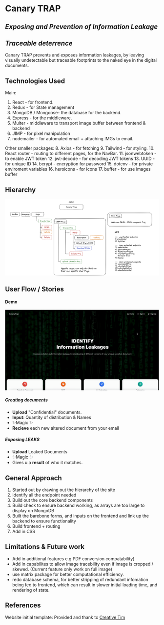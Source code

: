 # Canary TRAP

## _Exposing and Prevention of Information Leakage_

## _Traceable deterrence_

Canary TRAP prevents and exposes information leakages, by leaving visually undetectable but traceable footprints to the naked eye in the digital documents.

## Technologies Used

Main:

1. React - for frontend.
2. Redux - for State management
3. MongoDB / Mongoose- the database for the backend.
4. Express - for the middleware.
5. Multer - middleware to transport image buffer between frontend & backend
6. JIMP - for pixel manipulation
7. nodemailer - for automated email + attaching IMGs to email.

Other smaller packages: 
8. Axios - for fetching 
9. Tailwind - for styling. 
10. React router - routing to different pages, for the NavBar. 
11. jsonwebtoken - to enable JWT token 
12. jwt-decode - for decoding JWT tokens 
13. UUID - for unique ID 
14. bcrypt - encryption for password
15. dotenv - for private enviroment variables 
16. heroicons - for icons 
17. buffer - for use images buffer

## Hierarchy

![Hierarchy screenshot](/public/img/wireframe.png)

## User Flow / Stories

#### Demo

![DEMO](/public/img/demo.gif)

##### Creating documents

- **Upload** "Confidential" documents.
- **Input**: Quantity of distribution & Names
- ✨Magic ✨
- **Recieve** each new altered document from your email

##### Exposing LEAKS

- **Upload** Leaked Documents
- ✨Magic ✨
- Gives u a **result** of who it matches.

## General Approach

1. Started out by drawing out the hierarchy of the site
2. Identify all the endpoint needed
3. Build out the core backend components
4. Build check to ensure backend working, as arrays are too large to display on MongoDB
5. Built the barebone forms, and inputs on the frontend and link up the backend to ensure functionality
6. Build frontend + routing
7. Add in CSS

## Limitations & Future work

- Add in additional features e.g PDF conversion compatability)
- Add in capabilites to allow image tracebility even if image is cropped / skewed. (Current feature only work on full image)
- use matrix package for better computational efficiency.
- redo database schema, for better stripping of redundant infomation being fed to frontend, which can result in slower initial loading time, and rendering of state.

## References

Website initial template: Provided and thank to [Creative Tim](https://www.creative-tim.com/?ref=mtk)
